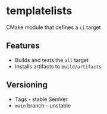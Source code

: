 # templatelists

CMake module that defines a `ci` target

## Features

- Builds and tests the `all` target
- Installs artifacts to `build/artifacts`

## Versioning

- Tags - stable SemVer
- `main` branch - unstable
